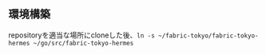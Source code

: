 ## 環境構築

repositoryを適当な場所にcloneした後、`ln -s ~/fabric-tokyo/fabric-tokyo-hermes ~/go/src/fabric-tokyo-hermes`
